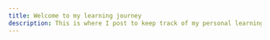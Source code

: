 ```yaml
---
title: Welcome to my learning journey
description: This is where I post to keep track of my personal learning journey
---
```


